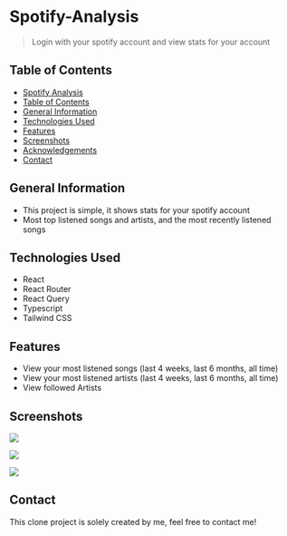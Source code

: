 # Spotify-Analysis
> Login with your spotify account and view stats for your account

## Table of Contents

- [Spotify Analysis](#Spotify-Analysis)
- [Table of Contents](#table-of-contents)
- [General Information](#general-information)
- [Technologies Used](#technologies-used)
- [Features](#features)
- [Screenshots](#Screenshots)
- [Acknowledgements](#acknowledgements)
- [Contact](#contact)

## General Information

- This project is simple, it shows stats for your spotify account
- Most top listened songs and artists, and the most recently listened songs

## Technologies Used

- React
- React Router
- React Query
- Typescript
- Tailwind CSS

## Features

- View your most listened songs (last 4 weeks, last 6 months, all time)
- View your most listened artists (last 4 weeks, last 6 months, all time)
- View followed Artists

## Screenshots

<!-- ![Example screenshot](./img/screenshot.png) -->

<!-- If you have screenshots you'd like to share, include them here. -->
<p>
    <img src="./readme/Screenshot 2023-02-21 at 15.51.14.png"  />
</p>
<p>
    <img src="./readme/Screenshot 2023-02-21 at 15.51.52.png"  />
</p>
<p>
    <img src="./readme/Screenshot 2023-02-21 at 15.52.39.png"  />
</p>

<!--## Setup-->
<!--What are the project requirements/dependencies? Where are they listed? A requirements.txt or a Pipfile.lock file perhaps? Where is it located?-->

<!--Proceed to describe how to install / setup one's local environment / get started with the project.-->

<!--## Usage-->
<!--How does one go about using it?-->
<!--Provide various use cases and code examples here.-->

<!--`write-your-code-here`-->

<!--## Project Status-->
<!--Project is: _in progress_ / _complete_ / _no longer being worked on_. If you are no longer working on it, provide reasons why.-->

<!--## Room for Improvement-->
<!--Include areas you believe need improvement / could be improved. Also add TODOs for future development.-->

<!--Room for improvement:-->
<!--- Improvement to be done 1-->
<!--- Improvement to be done 2-->

<!--To do:-->
<!--- Feature to be added 1-->
<!--- Feature to be added 2-->


## Contact

This clone project is solely created by me, feel free to contact me!

<!-- Optional -->
<!-- ## License -->
<!-- This project is open source and available under the [... License](). -->

<!-- You don't have to include all sections - just the one's relevant to your project -->
